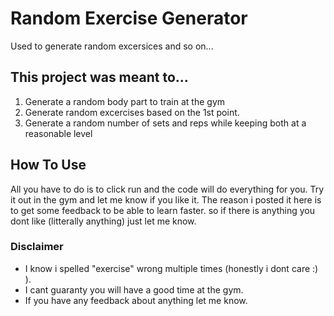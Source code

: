 # Random Exercise Generator
Used to generate random excersices and so on...
## This project was meant to...

1. Generate a random body part to train at the gym 
2. Generate random excercises based on the 1st point.
3. Generate a random number of sets and reps while keeping both at a reasonable level

## How To Use
All you have to do is to click run and the code will do everything for you. Try it out in the gym and let me know if you like it. 
The reason i posted it here is to get some feedback to be able to learn faster.
so if there is anything you dont like (litterally anything) just let me know. 

### Disclaimer 
 * I know i spelled "exercise" wrong multiple times (honestly i dont care :) ).
 * I cant guaranty you will have a good time at the gym. 
 * If you have any feedback about anything let me know. 
